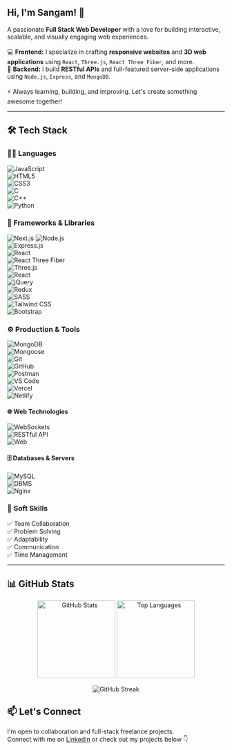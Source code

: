 <h2 align="left">Hi, I'm Sangam! 👋</h2>

<p align="left">
  A passionate <strong>Full Stack Web Developer</strong> with a love for building interactive, scalable, and visually engaging web experiences.  
  <br><br>
  💻 <span style="font-weight:bold;">Frontend:</span> I specialize in crafting <strong>responsive websites</strong> and <strong>3D web applications</strong> using <code>React</code>, <code>Three.js</code>, <code>React Three Fiber</code>, and more.
  <br>
  🚀 <span style="font-weight:bold;">Backend:</span> I build <strong>RESTful APIs</strong> and full-featured server-side applications using <code>Node.js</code>, <code>Express</code>, and <code>MongoDB</code>.
  <br><br>
  ⚡ Always learning, building, and improving. Let's create something awesome together!
</p>


---

## 🛠 Tech Stack

### 👨‍💻 Languages  
![JavaScript](https://img.shields.io/badge/-JavaScript-F7DF1E?logo=javascript&logoColor=000)  
![HTML5](https://img.shields.io/badge/-HTML5-E34F26?logo=html5&logoColor=fff)  
![CSS3](https://img.shields.io/badge/-CSS3-1572B6?logo=css3&logoColor=fff)  
![C](https://img.shields.io/badge/-C-A8B9CC?logo=c&logoColor=fff)  
![C++](https://img.shields.io/badge/-C++-00599C?logo=c%2B%2B&logoColor=fff)  
![Python](https://img.shields.io/badge/-Python-3776AB?logo=python&logoColor=fff)


### 🧩 Frameworks & Libraries  
![Next.js](https://img.shields.io/badge/-Next.js-000000?logo=next.js&logoColor=white)
![Node.js](https://img.shields.io/badge/-Node.js-339933?logo=node.js&logoColor=fff)  
![Express.js](https://img.shields.io/badge/-Express.js-000?logo=express&logoColor=fff)  
![React](https://img.shields.io/badge/-React-61DAFB?logo=react&logoColor=000)  
![React Three Fiber](https://img.shields.io/badge/-React%20Three%20Fiber-000?logo=three.js&logoColor=white)  
![Three.js](https://img.shields.io/badge/-Three.js-000000?logo=three.js&logoColor=white)  
![React](https://img.shields.io/badge/-React-61DAFB?logo=react&logoColor=000)  
![jQuery](https://img.shields.io/badge/-jQuery-0769AD?logo=jquery&logoColor=white)  
![Redux](https://img.shields.io/badge/-Redux-764ABC?logo=redux&logoColor=white)  
![SASS](https://img.shields.io/badge/-Sass-CC6699?logo=sass&logoColor=white)  
![Tailwind CSS](https://img.shields.io/badge/-Tailwind_CSS-38B2AC?logo=tailwind-css&logoColor=white)  
![Bootstrap](https://img.shields.io/badge/-Bootstrap-7952B3?logo=bootstrap&logoColor=white)


### ⚙️ Production & Tools  
![MongoDB](https://img.shields.io/badge/-MongoDB-47A248?logo=mongodb&logoColor=fff)  
![Mongoose](https://img.shields.io/badge/-Mongoose-880000?logo=mongoose&logoColor=fff)  
![Git](https://img.shields.io/badge/-Git-F05032?logo=git&logoColor=fff)  
![GitHub](https://img.shields.io/badge/-GitHub-181717?logo=github&logoColor=fff)  
![Postman](https://img.shields.io/badge/-Postman-FF6C37?logo=postman&logoColor=fff)  
![VS Code](https://img.shields.io/badge/-VS%20Code-007ACC?logo=visual-studio-code&logoColor=fff)  
![Vercel](https://img.shields.io/badge/-Vercel-000?logo=vercel&logoColor=fff)  
![Netlify](https://img.shields.io/badge/-Netlify-00C7B7?logo=netlify&logoColor=fff)

#### 🌐 Web Technologies  
![WebSockets](https://img.shields.io/badge/-WebSockets-000000?logo=websockets&logoColor=white)  
![RESTful API](https://img.shields.io/badge/-REST_API-FF6F00?logo=api&logoColor=white)  
![Web](https://img.shields.io/badge/-Web_Development-4285F4?logo=google-chrome&logoColor=white)

#### 🗄️ Databases & Servers  
![MySQL](https://img.shields.io/badge/-MySQL-4479A1?logo=mysql&logoColor=white)  
![DBMS](https://img.shields.io/badge/-DBMS-4DB33D?logo=database&logoColor=white)  
![Nginx](https://img.shields.io/badge/-Nginx-009639?logo=nginx&logoColor=white)

### 💼 Soft Skills  
✅ Team Collaboration  
✅ Problem Solving  
✅ Adaptability  
✅ Communication  
✅ Time Management  

---
## 📊 GitHub Stats

<div align="center">

<img src="https://github-readme-stats.vercel.app/api?username=falcon0124&show_icons=true&theme=radical" alt="GitHub Stats" height="180"/>

<img src="https://github-readme-stats.vercel.app/api/top-langs/?username=falcon0124&layout=compact&theme=radical" alt="Top Languages" height="180"/>

</div>

<p align="center">
  <img src="https://github-readme-streak-stats.herokuapp.com/?user=falcon0124&theme=radical" alt="GitHub Streak" />
</p>


## 📫 Let's Connect

I'm open to collaboration and full-stack freelance projects.  
Connect with me on [LinkedIn](https://www.linkedin.com/in/your-link) or check out my projects below 👇
